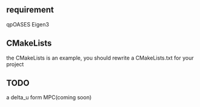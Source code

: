 ## requirement
qpOASES
Eigen3
## CMakeLists
the CMakeLists is an example, you should rewrite a CMakeLists.txt for your project
## TODO
a delta_u form MPC(coming soon)